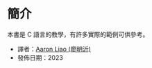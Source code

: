 # 簡介

本書是 C 語言的教學，有許多實際的範例可供參考。

* 譯者：[Aaron Liao (廖明沂)](http://aaron.netdpi.net)
* 發佈日期：2023  &#x20;
